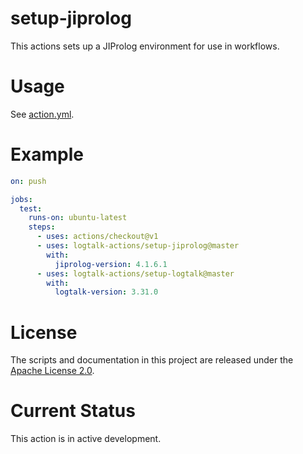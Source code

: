 # setup-jiprolog

This actions sets up a JIProlog environment for use in workflows.

# Usage

See [action.yml](action.yml).

# Example

```yml
on: push

jobs:
  test:
    runs-on: ubuntu-latest
    steps:
      - uses: actions/checkout@v1
      - uses: logtalk-actions/setup-jiprolog@master
        with:
          jiprolog-version: 4.1.6.1
      - uses: logtalk-actions/setup-logtalk@master
        with:
          logtalk-version: 3.31.0
```

# License

The scripts and documentation in this project are released under the [Apache License 2.0](LICENSE).

# Current Status

This action is in active development.
